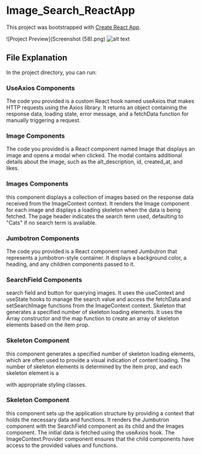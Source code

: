 # Image_Search_ReactApp

This project was bootstrapped with [Create React App](https://github.com/facebook/create-react-app).

![Project Preview](Screenshot (58).png)
![alt text](http://url/to/img.png)

## File Explanation

In the project directory, you can run:

### UseAxios Components

The code you provided is a custom React hook named useAxios that makes HTTP requests using the Axios library. It returns an object containing the response data, loading state, error message, and a fetchData function for manually triggering a request.

### Image Components

The code you provided is a React component named Image that displays an image and opens a modal when clicked. The modal contains additional details about the image, such as the alt_description, id, created_at, and likes.

### Images Components

this component displays a collection of images based on the response data received from the ImageContext context. It renders the Image component for each image and displays a loading skeleton when the data is being fetched. The page header indicates the search term used, defaulting to "Cats" if no search term is available.

### Jumbotron Components

The code you provided is a React component named Jumbutron that represents a jumbotron-style container. It displays a background color, a heading, and any children components passed to it.

### SearchField Components

search field and button for querying images. It uses the useContext and useState hooks to manage the search value and access the fetchData and setSearchImage functions from the ImageContext context.
Skeleton that generates a specified number of skeleton loading elements. It uses the Array constructor and the map function to create an array of skeleton elements based on the item prop.

### Skeleton Component

this component generates a specified number of skeleton loading elements, which are often used to provide a visual indication of content loading. The number of skeleton elements is determined by the item prop, and each skeleton element is a <div> with appropriate styling classes.

### Skeleton Component

this component sets up the application structure by providing a context that holds the necessary data and functions. It renders the Jumbutron component with the SearchField component as its child and the Images component. The initial data is fetched using the useAxios hook. The ImageContext.Provider component ensures that the child components have access to the provided values and functions.
